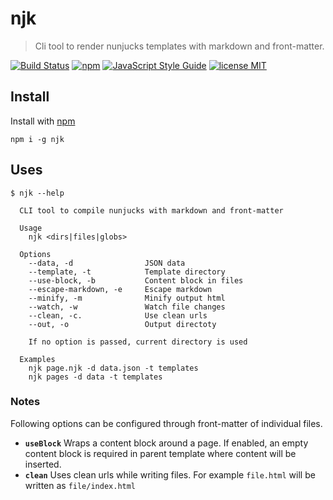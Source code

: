 # njk

> Cli tool to render nunjucks templates with markdown and front-matter.

[![Build Status](https://travis-ci.org/mohitsinghs/njk.svg)](https://travis-ci.org/mohitsinghs/njk)
[![npm](https://badge.fury.io/js/njk.svg)](http://badge.fury.io/js/njk)
[![JavaScript Style Guide](https://img.shields.io/badge/code_style-standard-brightgreen.svg)](https://standardjs.com)
[![license MIT](https://img.shields.io/badge/license-MIT-brightgreen.svg)](https://github.com/mohitsinghs/njk/blob/master/LICENSE)

## Install

Install with [npm](https://npm.im/njk)

```console
npm i -g njk
```

## Uses

```console
$ njk --help

  CLI tool to compile nunjucks with markdown and front-matter

  Usage
    njk <dirs|files|globs>

  Options
    --data, -d                JSON data
    --template, -t            Template directory
    --use-block, -b           Content block in files
    --escape-markdown, -e     Escape markdown
    --minify, -m              Minify output html
    --watch, -w               Watch file changes
    --clean, -c.              Use clean urls
    --out, -o                 Output directoty

    If no option is passed, current directory is used

  Examples
    njk page.njk -d data.json -t templates
    njk pages -d data -t templates
```

### Notes
Following options can be configured through front-matter of individual files.
 - __`useBlock`__ Wraps a content block around a page. If enabled, an empty content block is required in parent template where content will be inserted.
 - __`clean`__ Uses clean urls while writing files. For example `file.html` will be written as `file/index.html`
 